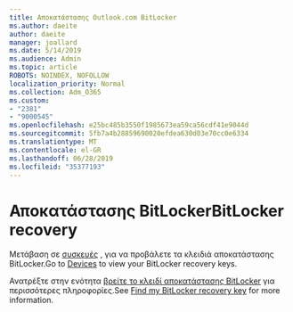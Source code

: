 ```yaml
---
title: Αποκατάστασης Outlook.com BitLocker
ms.author: daeite
author: daeite
manager: joallard
ms.date: 5/14/2019
ms.audience: Admin
ms.topic: article
ROBOTS: NOINDEX, NOFOLLOW
localization_priority: Normal
ms.collection: Adm_O365
ms.custom:
- "2381"
- "9000545"
ms.openlocfilehash: e25bc485b3550f1985673ea59ca56cdf41e9044d
ms.sourcegitcommit: 5fb7a4b28859690020efdea630d03e70cc0e6334
ms.translationtype: MT
ms.contentlocale: el-GR
ms.lasthandoff: 06/28/2019
ms.locfileid: "35377193"
---
```

# <a name="bitlocker-recovery"></a><span data-ttu-id="f724a-102">Αποκατάστασης BitLocker</span><span class="sxs-lookup"><span data-stu-id="f724a-102">BitLocker recovery</span></span>

<span data-ttu-id="f724a-103">Μετάβαση σε [συσκευές](https://account.microsoft.com/devices/recoverykey) , για να προβάλετε τα κλειδιά αποκατάστασης BitLocker.</span><span class="sxs-lookup"><span data-stu-id="f724a-103">Go to [Devices](https://account.microsoft.com/devices/recoverykey) to view your BitLocker recovery keys.</span></span>

<span data-ttu-id="f724a-104">Ανατρέξτε στην ενότητα [βρείτε το κλειδί αποκατάστασης BitLocker](https://support.microsoft.com/help/4026181) για περισσότερες πληροφορίες.</span><span class="sxs-lookup"><span data-stu-id="f724a-104">See [Find my BitLocker recovery key](https://support.microsoft.com/help/4026181) for more information.</span></span>